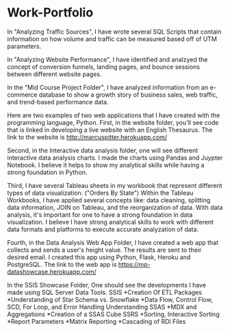 # Work-Portfolio
In "Analyzing Traffic Sources", I have wrote several SQL Scripts that contain information on how volume and traffic can be measured based off of UTM parameters. 

In "Analyzing Website Performance", I have identified and analzyed the concept of conversion funnels, landing pages, and bounce sessions between different website pages.

In the "Mid Course Project Folder", I have analyzed information from an e-commerce database to show a growth story of business sales, web traffic, and trend-based performance data.

Here are two examples of two web applications that I have created with the programming language, Python. First, in the website folder, you'll see code that is linked in developing a live website with an English Thesaurus. The link to the website is http://marcuspitter.herokuapp.com/


Second, in the Interactive data analysis folder, one will see different interactive data analysis charts. I made the charts using Pandas and Juypter Notebook. I believe it helps to show my analytical skills while having a strong foundation in Python.


Third, I have several Tableau sheets in my workbook that represent different types of data visualization. ("Orders By State") Within the Tableau Workbooks, I have applied several concepts like: data cleaning, splitting data information, JOIN on Tableau, and the reorganization of data. With data analysis, it's important for one to have a strong foundation in data visualization. I believe I have strong analytical skills to work with different data formats and platforms to execute accurate analyzation of data.

Fourth, in the Data Analysis Web App Folder, I have created a web app that collects and sends a user's height value. The results are sent to their desired email. I created this app using Python, Flask, Heroku and PostgreSQL. The link to the web app is https://mp-datashowcase.herokuapp.com/

In the SSIS Showcase Folder, One should see the developments I have made using SQL Server Data Tools.
  SSIS 
      *Creation Of ETL Packages
      *Understanding of Star Schema vs. Snowflake
      *Data Flow, Control Flow, SCD, For Loop, and Error Handling Understanding
  SSAS
      *MDX and Aggregations
      *Creation of a SSAS Cube
  SSRS
      *Sorting, Interactive Sorting
      *Report Parameters
      *Matrix Reporting
      *Cascading of RDl Files

